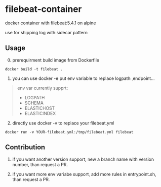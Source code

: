 # filebeat-container

docker container with filebeat:5.4.1 on alpine

use for shipping log with sidecar pattern

## Usage

0. prerequirment build image from Dockerfile
```shell
docker build -t filebeat .
```

1. you can use docker -e put env variable to replace logpath ,endpoint...

>  env var currently supprt:
>  - LOGPATH
>  - SCHEMA
>  - ELASTICHOST
>  - ELASTICINDEX

2. directly use docker -v to replace your filebeat.yml

```shell
docker run -v YOUR-filebeat.yml:/tmp/filebeat.yml filebeat
```

## Contribution

1. if you want another version support, new a branch name with version number, than request a PR.

2. if you want more env variabe support, add more rules in entrypoint.sh, than request a PR.
